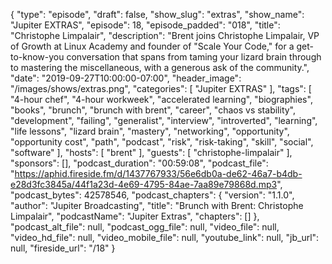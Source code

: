 {
  "type": "episode",
  "draft": false,
  "show_slug": "extras",
  "show_name": "Jupiter EXTRAS",
  "episode": 18,
  "episode_padded": "018",
  "title": "Christophe Limpalair",
  "description": "Brent joins Christophe Limpalair, VP of Growth at Linux Academy and founder of \"Scale Your Code,\" for a get-to-know-you conversation that spans from taming your lizard brain through to mastering the miscellaneous, with a generous ask of the community.",
  "date": "2019-09-27T10:00:00-07:00",
  "header_image": "/images/shows/extras.png",
  "categories": [
    "Jupiter EXTRAS"
  ],
  "tags": [
    "4-hour chef",
    "4-hour workweek",
    "accelerated learning",
    "biographies",
    "books",
    "brunch",
    "brunch with brent",
    "career",
    "chaos vs stability",
    "development",
    "failing",
    "generalist",
    "interview",
    "introverted",
    "learning",
    "life lessons",
    "lizard brain",
    "mastery",
    "networking",
    "opportunity",
    "opportunity cost",
    "path",
    "podcast",
    "risk",
    "risk-taking",
    "skill",
    "social",
    "software"
  ],
  "hosts": [
    "brent"
  ],
  "guests": [
    "christophe-limpalair"
  ],
  "sponsors": [],
  "podcast_duration": "00:59:08",
  "podcast_file": "https://aphid.fireside.fm/d/1437767933/56e6db0a-de62-46a7-b4db-e28d3fc3845a/44f1a23d-4e69-4795-84ae-7aa89e79868d.mp3",
  "podcast_bytes": 42578546,
  "podcast_chapters": {
    "version": "1.1.0",
    "author": "Jupiter Broadcasting",
    "title": "Brunch with Brent: Christophe Limpalair",
    "podcastName": "Jupiter Extras",
    "chapters": []
  },
  "podcast_alt_file": null,
  "podcast_ogg_file": null,
  "video_file": null,
  "video_hd_file": null,
  "video_mobile_file": null,
  "youtube_link": null,
  "jb_url": null,
  "fireside_url": "/18"
}

